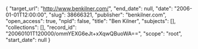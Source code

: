 {
  "target_url": "http://www.benkilner.com/", 
  "end_date": null, 
  "date": "2006-01-01T12:00:00", 
  "slug": 38666321, 
  "publisher": "benkilner.com", 
  "open_access": true, 
  "npld": false, 
  "title": "Ben Kilner", 
  "subjects": [], 
  "collections": [], 
  "record_id": "20060101T120000/ommYEXG6eJt+xXqwQBuoWA==", 
  "scope": "root", 
  "start_date": null
}

